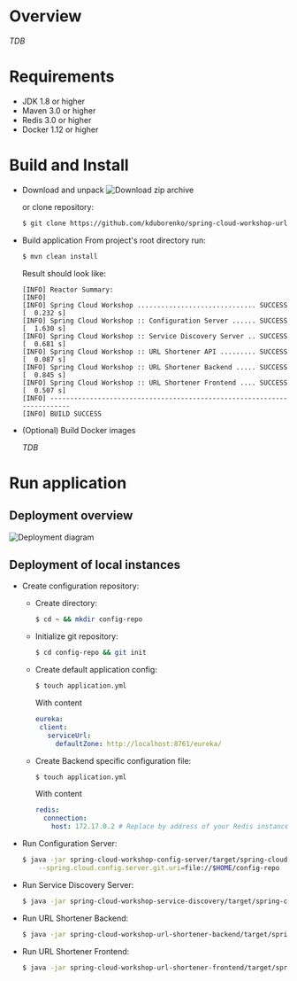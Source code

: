 # Overview

_TDB_

# Requirements

* JDK 1.8 or higher
* Maven 3.0 or higher
* Redis 3.0 or higher
* Docker 1.12 or higher

# Build and Install

* Download and unpack
    ![Download zip archive](http://www.clipular.com/c/6151574154117120.png?k=1qXK33dSbTQlaELVhZ3q28rJJVk)
    
    or clone repository:
    
    ```sh
    $ git clone https://github.com/kduborenko/spring-cloud-workshop-url-shortener.git
    ```
* Build application
    From project's root directory run:
    
    ```sh
    $ mvn clean install
    ```
    
    Result should look like:
    
    ```
    [INFO] Reactor Summary:
    [INFO]
    [INFO] Spring Cloud Workshop .............................. SUCCESS [  0.232 s]
    [INFO] Spring Cloud Workshop :: Configuration Server ...... SUCCESS [  1.630 s]
    [INFO] Spring Cloud Workshop :: Service Discovery Server .. SUCCESS [  0.681 s]
    [INFO] Spring Cloud Workshop :: URL Shortener API ......... SUCCESS [  0.087 s]
    [INFO] Spring Cloud Workshop :: URL Shortener Backend ..... SUCCESS [  0.845 s]
    [INFO] Spring Cloud Workshop :: URL Shortener Frontend .... SUCCESS [  0.507 s]
    [INFO] ------------------------------------------------------------------------
    [INFO] BUILD SUCCESS
    ```
    
* (Optional) Build Docker images

    _TDB_
    
# Run application

## Deployment overview

![Deployment diagram](https://docs.google.com/drawings/d/1xilPK_p60sVNcpOod4x9wjNWi4RzWcxvPWkFsOsYYz8/export/png)

## Deployment of local instances

* Create configuration repository:
    
    * Create directory:
        
        ```sh
        $ cd ~ && mkdir config-repo
        ```
        
    * Initialize git repository:
    
        ```sh
        $ cd config-repo && git init
        ```
        
    * Create default application config:
    
        ```sh
        $ touch application.yml
        ```
        
        With content
        
        ```yaml
        eureka:
         client:
           serviceUrl:
             defaultZone: http://localhost:8761/eureka/
        ```
       
    * Create Backend specific configuration file:
    
        ```sh
        $ touch application.yml
        ```
       
        With content
       
        ```yaml
        redis:
          connection:
            host: 172.17.0.2 # Replace by address of your Redis instance
        ```

* Run Configuration Server:
    
    ```sh
    $ java -jar spring-cloud-workshop-config-server/target/spring-cloud-workshop-config-server-1.0-SNAPSHOT.jar \
        --spring.cloud.config.server.git.uri=file://$HOME/config-repo
    ```

* Run Service Discovery Server:

    ```sh
    $ java -jar spring-cloud-workshop-service-discovery/target/spring-cloud-workshop-service-discovery-1.0-SNAPSHOT.jar 
    ```

* Run URL Shortener Backend:

    ```sh
    $ java -jar spring-cloud-workshop-url-shortener-backend/target/spring-cloud-workshop-url-shortener-backend-1.0-SNAPSHOT.jar 
    ```

* Run URL Shortener Frontend:

    ```sh
    $ java -jar spring-cloud-workshop-url-shortener-frontend/target/spring-cloud-workshop-url-shortener-frontend-1.0-SNAPSHOT.jar 
    ```
